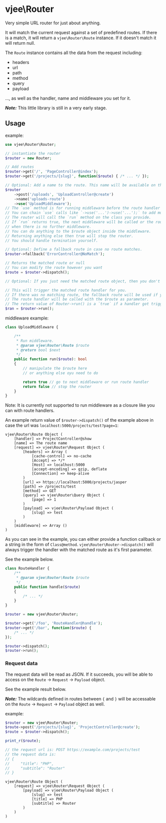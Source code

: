 # vjee\Router

Very simple URL router for just about anything.

It will match the current request against a set of predefined routes.
If there is a match, it will return a `vjee\Router\Route` instance.
If it doesn't match it will return null.

The `Route` instance contains all the data from the request including:

* headers
* url
* path
* method
* query
* payload

..., as well as the handler, name and middleware you set for it.

**_Note:_** This little library is still in a very early stage.

## Usage

example:

```php
use vjee\Router\Router;

// instantiate the router
$router = new Router;

// Add routes
$router->get('/', 'PageController@index');
$router->get('/projects/{slug}', function($route) { /* ... */ });

// Optional: Add a name to the route. This name will be available on the route object.
$router
    ->post('/uploads', 'UploadController@create')
    ->name('uploads-route')
    ->use('UploadMiddleware');
// The `use` method is for running middleware before the route handler is called.
// You can chain `use` calls like `->use('...')->use('...');` to add multiple.
// The router will call the `run` method on the class you provide.
// If `run` returns true, the next middleware will be called or the route handler
// when there is no further middleware.
// You can do anything to the $route object inside the middleware.
// Returning anything else then true will stop the router.
// You should handle termination yourself.

// Optional: Define a fallback route in case no route matches.
$router->fallback('ErrorController@NoMatch');

// Returns the matched route or null
// You can modify the route however you want
$route = $router->dispatch();

// Optional: If you just need the matched route object, then you don't need this next method.

// This will trigger the matched route handler for you.
// If there was no matching route, the fallback route will be used if you defined it.
// The route handler will be called with the $route as parameter.
// The return value of Router->run() is a `true` if a handler got triggered, `false` if not.
$ran = $router->run();
```

middleware example:

```php
class UploadMiddleware {

    /**
     * Run middleware.
     * @param vjee\Router\Route $route
     * @return bool $next
     */
    public function run($route): bool
    {
        // manipulate the $route here
        // or anything else oyu need to do

        return true // go to next middleware or run route handler
        return false // stop the router
    }
}
```

Note: It is currently not supported to run middleware as a closure like you
can with route handlers.

An example return value of `$router->dispatch()` of the example above in case
the url was `localhost:5000/projects/test?page=1`:

```
vjee\Router\Route Object (
    [handler] => ProjectController@show
    [name] => The route name
    [request] => vjee\Router\Request Object (
        [headers] => Array (
            [cache-control] => no-cache
            [Accept] => */*
            [Host] => localhost:5000
            [accept-encoding] => gzip, deflate
            [Connection] => keep-alive
        )
        [url] => https://localhost:5000/projects/jasper
        [path] => /projects/test
        [method] => GET
        [query] => vjee\Router\Query Object (
            [page] => 1
        )
        [payload] => vjee\Router\Payload Object (
            [slug] => test
        )
    )
    [middleware] => Array ()
)
```

As you can see in the example, you can either provide a function callback or a
string in the form of `Class@method`.
`vjee\Router\Router->dispatch()` will always trigger the handler with
the matched route as it's first parameter.

See the example below.

```php
class RouteHandler {
    /**
     * @param vjee\Router\Route $route
     */
    public function handle($route)
    {
        /* ... */
    }
}

$router = new vjee\Router\Router;

$router->get('/foo', 'RouteHandler@handle');
$router->get('/bar', function($route) {
    /* ... */
});

$router->dispatch();
$router->run();
```

### Request data

The request data will be read as JSON. If it succeeds, you will be able to
access on the `Route` -> `Request` -> `Payload` object.

See the example result below.

**_Note:_** The wildcards defined in routes between `{` and `}` will be
accessable on the `Route` -> `Request` -> `Payload` object as well.

example:

```php
$router = new vjee\Router\Router;
$route->post('/projects/{slug}', 'ProjectController@create');
$route = $router->dispatch();

print_r($route);

// the request url is: POST https://example.com/projects/test
// the request data is:
// {
//     "title": "PHP",
//     "subtitle": "Router"
// }
```

```
vjee\Router\Route Object (
    [request] => vjee\Router\Request Object (
        [payload] => vjee\Router\Payload Object (
            [slug] => test
            [title] => PHP
            [subtitle] => Router
        )
    )
)
```
